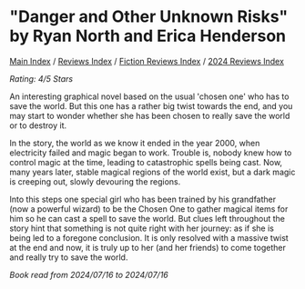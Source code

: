 # "Danger and Other Unknown Risks" by Ryan North and Erica Henderson

[Main Index](../../../README.md) / [Reviews Index](../../README.md) / [Fiction Reviews Index](../README.md) / [2024 Reviews Index](README.md)

*Rating: 4/5 Stars*

An interesting graphical novel based on the usual 'chosen one' who has to save the world. But this one has a rather big twist towards the end, and you may start to wonder whether she has been chosen to really save the world or to destroy it.

In the story, the world as we know it ended in the year 2000, when electricity failed and magic began to work. Trouble is, nobody knew how to control magic at the time, leading to catastrophic spells being cast. Now, many years later, stable magical regions of the world exist, but a dark magic is creeping out, slowly devouring the regions.

Into this steps one special girl who has been trained by his grandfather (now a powerful wizard) to be the Chosen One to gather magical items for him so he can cast a spell to save the world. But clues left throughout the story hint that something is not quite right with her journey: as if she is being led to a foregone conclusion. It is only resolved with a massive twist at the end and now, it is truly up to her (and her friends) to come together and really try to save the world.

*Book read from 2024/07/16 to 2024/07/16*
